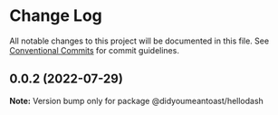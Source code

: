 # Change Log

All notable changes to this project will be documented in this file.
See [Conventional Commits](https://conventionalcommits.org) for commit guidelines.

## 0.0.2 (2022-07-29)

**Note:** Version bump only for package @didyoumeantoast/hellodash
